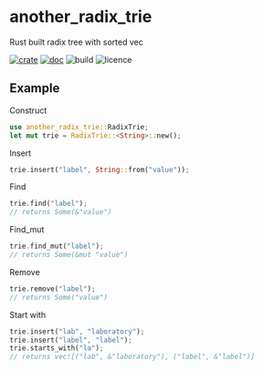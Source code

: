 # another_radix_trie
Rust built radix tree with sorted vec

[![crate](https://img.shields.io/badge/crates.io-0.1.3-orange)](https://crates.io/crates/another_radix_trie)
[![doc](https://img.shields.io/badge/docs-0.1.3-blue)](https://docs.rs/another_radix_trie/0.1.0/another_radix_trie/)
![build](https://img.shields.io/badge/build-passing-success)
![licence](https://img.shields.io/badge/licence-MIT-informational)

## Example

Construct
```rust
use another_radix_trie::RadixTrie;
let mut trie = RadixTrie::<String>::new();
```

Insert
```rust
trie.insert("label", String::from("value"));
```

Find
```rust
trie.find("label");
// returns Some(&"value")
```

Find_mut
```rust
trie.find_mut("label");
// returns Some(&mut "value")
```

Remove
```rust
trie.remove("label");
// returns Some("value")
```

Start with
```rust
trie.insert("lab", "laboratory");
trie.insert("label", "label");
trie.starts_with("la");
// returns vec![("lab", &"laboratory"), ("label", &"label")]
```
